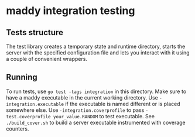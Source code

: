 # maddy integration testing

## Tests structure

The test library creates a temporary state and runtime directory, starts the
server with the specified configuration file and lets you interact with it
using a couple of convenient wrappers.

## Running

To run tests, use `go test -tags integration` in this directory. Make sure to
have a maddy executable in the current working directory.
Use `-integration.executable` if the executable is named different or is placed
somewhere else.
Use `-integration.coverprofile` to pass `-test.coverprofile
your_value.RANDOM` to test executable. See `./build_cover.sh` to build a
server executable instrumented with coverage counters.
